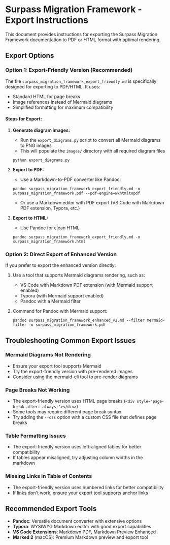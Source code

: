 # Surpass Migration Framework - Export Instructions

This document provides instructions for exporting the Surpass Migration Framework documentation to PDF or HTML format with optimal rendering.

## Export Options

### Option 1: Export-Friendly Version (Recommended)

The file `surpass_migration_framework_export_friendly.md` is specifically designed for exporting to PDF/HTML. It uses:

- Standard HTML for page breaks
- Image references instead of Mermaid diagrams
- Simplified formatting for maximum compatibility

#### Steps for Export:

1. **Generate diagram images:**
   - Run the `export_diagrams.py` script to convert all Mermaid diagrams to PNG images
   - This will populate the `images/` directory with all required diagram files

   ```
   python export_diagrams.py
   ```

2. **Export to PDF:**
   - Use a Markdown-to-PDF converter like Pandoc:

   ```
   pandoc surpass_migration_framework_export_friendly.md -o surpass_migration_framework.pdf --pdf-engine=wkhtmltopdf
   ```

   - Or use a Markdown editor with PDF export (VS Code with Markdown PDF extension, Typora, etc.)

3. **Export to HTML:**
   - Use Pandoc for clean HTML:

   ```
   pandoc surpass_migration_framework_export_friendly.md -o surpass_migration_framework.html
   ```

### Option 2: Direct Export of Enhanced Version

If you prefer to export the enhanced version directly:

1. Use a tool that supports Mermaid diagrams rendering, such as:
   - VS Code with Markdown PDF extension (with Mermaid support enabled)
   - Typora (with Mermaid support enabled)
   - Pandoc with a Mermaid filter

2. Command for Pandoc with Mermaid support:
   ```
   pandoc surpass_migration_framework_enhanced_v2.md --filter mermaid-filter -o surpass_migration_framework.pdf
   ```

## Troubleshooting Common Export Issues

### Mermaid Diagrams Not Rendering
- Ensure your export tool supports Mermaid
- Try the export-friendly version with pre-rendered images
- Consider using the mermaid-cli tool to pre-render diagrams

### Page Breaks Not Working
- The export-friendly version uses HTML page breaks (`<div style="page-break-after: always;"></div>`)
- Some tools may require different page break syntax
- Try adding the `--css` option with a custom CSS file that defines page breaks

### Table Formatting Issues
- The export-friendly version uses left-aligned tables for better compatibility
- If tables appear misaligned, try adjusting column widths in the markdown

### Missing Links in Table of Contents
- The export-friendly version uses numbered links for better compatibility
- If links don't work, ensure your export tool supports anchor links

## Recommended Export Tools

- **Pandoc**: Versatile document converter with extensive options
- **Typora**: WYSIWYG Markdown editor with good export capabilities
- **VS Code Extensions**: Markdown PDF, Markdown Preview Enhanced
- **Marked 2** (macOS): Premium Markdown preview and export tool
